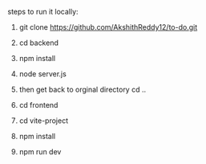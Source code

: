 steps to run it locally:

1. git clone https://github.com/AkshithReddy12/to-do.git
2. cd backend
3. npm install
4. node server.js

5. then get back to orginal directory
cd ..

6. cd frontend
7. cd vite-project
8. npm install
9. npm run dev
